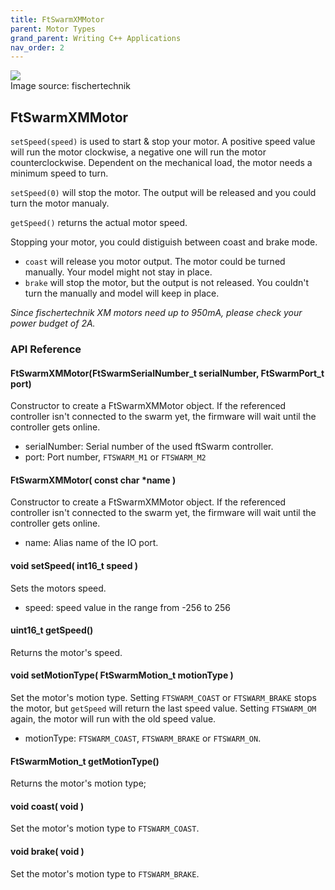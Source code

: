 ```yaml
---
title: FtSwarmXMMotor
parent: Motor Types
grand_parent: Writing C++ Applications
nav_order: 2
---
```

<div class="ftimgdetail"> <img src="../../../assets/img/motor/motor-xm.png"><div>Image source: fischertechnik</div></div>

## FtSwarmXMMotor

`setSpeed(speed)` is used to start & stop your motor. A positive speed value will run the motor clockwise, a negative one will run the motor counterclockwise. 
Dependent on the mechanical load, the motor needs a minimum speed to turn. 

`setSpeed(0)` will stop the motor. The output will be released and you could turn the motor manualy. 

`getSpeed()` returns the actual motor speed.

Stopping your motor, you could distiguish between coast and brake mode. 

- `coast` will release you motor output. The motor could be turned manually. Your model might not stay in place.
- `brake` will stop the motor, but the output is not released. You couldn't turn the manually and model will keep in place.

*Since fischertechnik XM motors need up to 950mA, please check your power budget of 2A.*

### API Reference

#### FtSwarmXMMotor(FtSwarmSerialNumber_t serialNumber, FtSwarmPort_t port)

Constructor to create a FtSwarmXMMotor object. If the referenced controller isn't connected to the swarm yet, the firmware will wait until the controller gets online.

- serialNumber: Serial number of the used ftSwarm controller.
- port: Port number, `FTSWARM_M1` or `FTSWARM_M2`

#### FtSwarmXMMotor( const char *name )

Constructor to create a FtSwarmXMMotor object. If the referenced controller isn't connected to the swarm yet, the firmware will wait until the controller gets online.

- name: Alias name of the IO port.

#### void setSpeed( int16_t speed )

Sets the motors speed.

- speed: speed value in the range from -256 to 256

#### uint16_t getSpeed()

Returns the motor's speed.

#### void setMotionType( FtSwarmMotion_t motionType )

Set the motor's motion type. Setting `FTSWARM_COAST` or `FTSWARM_BRAKE` stops the motor, but `getSpeed` will return the last speed value. Setting `FTSWARM_OM` again,
the motor will run with the old speed value.

- motionType: `FTSWARM_COAST`, `FTSWARM_BRAKE` or `FTSWARM_ON`.

#### FtSwarmMotion_t getMotionType()

Returns the motor's motion type;

#### void coast( void )

Set the motor's motion type to `FTSWARM_COAST`.

#### void brake( void )

Set the motor's motion type to `FTSWARM_BRAKE`.
